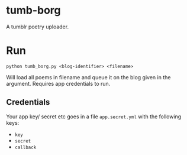 # tumb-borg
A tumblr poetry uploader.

# Run
```
python tumb_borg.py <blog-identifier> <filename>
```
Will load all poems in filename and queue it on the blog given in the argument. Requires app credentials to run.

## Credentials
Your app key/ secret etc goes in a file ``app.secret.yml`` with the following keys:
 - `key`
 - `secret`
 - `callback`
